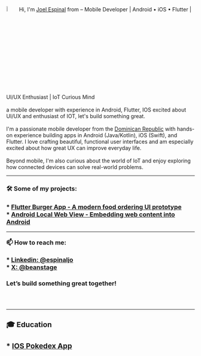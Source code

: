 
<img src="https://raw.githubusercontent.com/MartinHeinz/MartinHeinz/master/wave.gif" width="6%" height="6%"/>
  Hi, I'm   <a href="https://www.linkedin.com/in/espinaljo"> Joel Espinal<a/> from – Mobile Developer | Android • iOS • Flutter | UI/UX Enthusiast | IoT Curious Mind
<br/>
<br/>   
  a mobile developer with experience in Android, Flutter, IOS excited about UI/UX and enthusiast of IOT, let's build something great.
<br/>
<br/>
  I'm a passionate mobile developer from the <a href="https://www.google.com/search?q=dominican+republic&rlz=1C5CHFA_enDO1083DO1083&oq=dominican+republic&gs_lcrp=EgZjaHJvbWUyBggAEEUYOTIHCAEQLhiABDIGCAIQRRhAMggIAxBFGCcYOzIGCAQQRRg7Mg0IBRAAGJECGIAEGIoFMg0IBhAAGJECGIAEGIoFMg0IBxAAGJECGIAEGIoF0gEIMzY5MWowajeoAgCwAgA&sourceid=chrome&ie=UTF-8">Dominican Republic<a/> with hands-on experience building apps in Android (Java/Kotlin), iOS (Swift), and Flutter. I love crafting beautiful, functional     user interfaces and am especially excited about how great UX can improve everyday life.
<br/>
<br/>
Beyond mobile, I'm also curious about the world of IoT and enjoy exploring how connected devices can solve real-world problems.
<br/>
<hr/>
<h3>🛠️ Some of my projects:<h3/>
  * <a href="https://github.com/JoelEspinal/burger_app">Flutter Burger App - A modern food ordering UI prototype<a/>
  <br/>
  * <a href="https://github.com/JoelEspinal/android_local_webview">Android Local Web View - Embedding web content into Android<a/>
<br/>
<hr/>
  📫 How to reach me: 
  <br/>
  <br/>
      * <a href="https://www.linkedin.com/in/espinaljo">Linkedin: @espinaljo<a/>
  <br/>
      * <a href="https://x.com/beanstage">X: @beanstage<a/>
<br/>
<h4>
  Let’s build something great together!
<h4/>
  
<br/>
<hr/>

<h3>🎓 Education<h3/>
  * <a href="https://github.com/JoelEspinal/Dex">IOS Pokedex App<a/>
 
<!---
JoelEspinal/JoelEspinal is a ✨ special ✨ repository because its `README.md` (this file) appears on your GitHub profile.
You can click the Preview link to take a look at your changes.
--->
